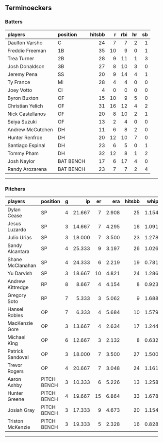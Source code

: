 ## Terminoeckers

### Batters

 
|players          |position  | hitsbb|  r| rbi| hr| sb| 
|:----------------|:---------|------:|--:|---:|--:|--:| 
|Daulton Varsho   |C         |     24|  7|   7|  2|  1| 
|Freddie Freeman  |1B        |     35| 10|   9|  0|  1| 
|Trea Turner      |2B        |     28|  9|  11|  1|  3| 
|Josh Donaldson   |3B        |     27|  8|  10|  3|  0| 
|Jeremy Pena      |SS        |     20|  9|  14|  4|  1| 
|Ty France        |MI        |     28|  4|   4|  0|  0| 
|Joey Votto       |CI        |      4|  0|   0|  0|  0| 
|Byron Buxton     |OF        |     15| 10|   9|  5|  0| 
|Christian Yelich |OF        |     31| 16|  12|  4|  2| 
|Nick Castellanos |OF        |     20|  8|  10|  2|  1| 
|Seiya Suzuki     |OF        |     13|  2|   4|  0|  0| 
|Andrew McCutchen |DH        |     11|  6|   8|  2|  0| 
|Hunter Renfroe   |DH        |     20| 12|  10|  7|  0| 
|Santiago Espinal |DH        |     23|  6|   5|  0|  1| 
|Tommy Pham       |DH        |     32| 12|   8|  1|  2| 
|Josh Naylor      |BAT BENCH |     17|  6|  17|  4|  0| 
|Randy Arozarena  |BAT BENCH |     23|  7|   7|  2|  4| 

* * *

### Pitchers

 
|players          |position    |  g|     ip| er|   era| hitsbb|  whip| so|  w| sv| 
|:----------------|:-----------|--:|------:|--:|-----:|------:|-----:|--:|--:|--:| 
|Dylan Cease      |SP          |  4| 21.667|  7| 2.908|     25| 1.154| 39|  2|  0| 
|Jesus Luzardo    |SP          |  3| 14.667|  7| 4.295|     16| 1.091| 18|  1|  0| 
|Julio Urias      |SP          |  3| 18.000|  7| 3.500|     23| 1.278| 11|  1|  0| 
|Sandy Alcantara  |SP          |  4| 25.333|  9| 3.197|     26| 1.026| 22|  1|  0| 
|Shane McClanahan |SP          |  4| 24.333|  6| 2.219|     19| 0.781| 34|  2|  0| 
|Yu Darvish       |SP          |  3| 18.667| 10| 4.821|     24| 1.286| 12|  2|  0| 
|Andrew Kittredge |RP          |  8|  8.667|  4| 4.154|      8| 0.923|  4|  2|  2| 
|Gregory Soto     |RP          |  7|  5.333|  3| 5.062|      9| 1.688|  7|  0|  3| 
|Hansel Robles    |OP          |  7|  6.333|  4| 5.684|     10| 1.579|  2|  0|  1| 
|MacKenzie Gore   |OP          |  3| 13.667|  4| 2.634|     17| 1.244| 12|  0|  0| 
|Michael King     |OP          |  6| 12.667|  3| 2.132|      8| 0.632| 17|  0|  0| 
|Patrick Sandoval |OP          |  3| 18.000|  7| 3.500|     27| 1.500| 11|  1|  0| 
|Trevor Rogers    |OP          |  4| 20.667|  7| 3.048|     24| 1.161| 19|  2|  0| 
|Aaron Ashby      |PITCH BENCH |  3| 10.333|  6| 5.226|     13| 1.258| 14|  0|  1| 
|Hunter Greene    |PITCH BENCH |  4| 19.667| 15| 6.864|     33| 1.678| 28|  0|  0| 
|Josiah Gray      |PITCH BENCH |  3| 17.333|  9| 4.673|     20| 1.154| 11|  2|  0| 
|Triston McKenzie |PITCH BENCH |  3| 19.333|  5| 2.328|     16| 0.828| 17|  2|  0| 


* * *


